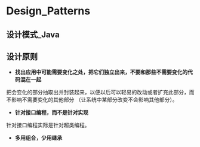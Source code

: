 # Design_Patterns 
## 设计模式_Java
## 设计原则
* **找出应用中可能需要变化之处，把它们独立出来，不要和那些不需要变化的代码混在一起**

把会变化的部分抽取出并封装起来，以便以后可以轻易的改动或者扩充此部分，而不影响不需要变化的其他部分
（让系统中某部分改变不会影响其他部分）。
* **针对接口编程，而不是针对实现**

针对接口编程实际是针对超类编程。
* **多用组合，少用继承**